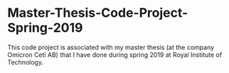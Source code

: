 # Master-Thesis-Code-Project-Spring-2019
This code project is associated with my master thesis (at the company Omicron Ceti AB) that I have done during spring 2019 at Royal Institute of Technology.
